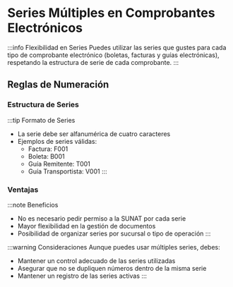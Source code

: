 # Series Múltiples en Comprobantes Electrónicos

:::info Flexibilidad en Series
Puedes utilizar las series que gustes para cada tipo de comprobante electrónico (boletas, facturas y guías electrónicas), respetando la estructura de serie de cada comprobante.
:::

## Reglas de Numeración

### Estructura de Series
:::tip Formato de Series
- La serie debe ser alfanumérica de cuatro caracteres
- Ejemplos de series válidas:
  - Factura: F001
  - Boleta: B001
  - Guía Remitente: T001
  - Guía Transportista: V001
:::

### Ventajas
:::note Beneficios
- No es necesario pedir permiso a la SUNAT por cada serie
- Mayor flexibilidad en la gestión de documentos
- Posibilidad de organizar series por sucursal o tipo de operación
:::

:::warning Consideraciones
Aunque puedes usar múltiples series, debes:
- Mantener un control adecuado de las series utilizadas
- Asegurar que no se dupliquen números dentro de la misma serie
- Mantener un registro de las series activas
::: 